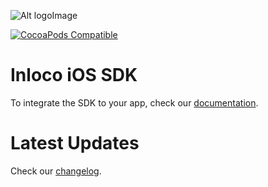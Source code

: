 ![Alt logoImage][logo]

[![CocoaPods Compatible](https://img.shields.io/cocoapods/v/InLoco-iOS-SDK.svg)](https://cocoapods.org/pods/InLoco-iOS-SDK)

Inloco iOS SDK
===

To integrate the SDK to your app, check our [documentation][docs].

Latest Updates
===

Check our [changelog].

[logo]:  https://mobile-api.s3.amazonaws.com/Extras/inloco-logo-medium.png

[changelog]:  https://docs.inloco.ai/docs/ios-sdk-changelog

[docs]: https://docs.inloco.ai/docs/sdk-setup-ios
